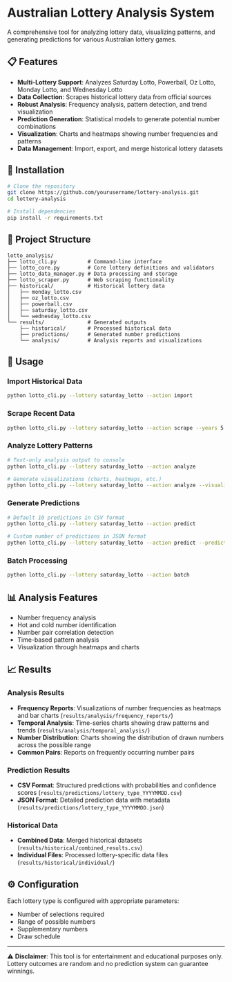 
# Australian Lottery Analysis System

A comprehensive tool for analyzing lottery data, visualizing patterns, and generating predictions for various Australian lottery games.

## 📋 Features

- **Multi-Lottery Support**: Analyzes Saturday Lotto, Powerball, Oz Lotto, Monday Lotto, and Wednesday Lotto
- **Data Collection**: Scrapes historical lottery data from official sources
- **Robust Analysis**: Frequency analysis, pattern detection, and trend visualization
- **Prediction Generation**: Statistical models to generate potential number combinations
- **Visualization**: Charts and heatmaps showing number frequencies and patterns
- **Data Management**: Import, export, and merge historical lottery datasets

## 🚀 Installation

```bash
# Clone the repository
git clone https://github.com/yourusername/lottery-analysis.git
cd lottery-analysis

# Install dependencies
pip install -r requirements.txt
```

## 📁 Project Structure

```
lotto_analysis/
├── lotto_cli.py          # Command-line interface
├── lotto_core.py         # Core lottery definitions and validators
├── lotto_data_manager.py # Data processing and storage
├── lotto_scraper.py      # Web scraping functionality
├── historical/           # Historical lottery data
│   ├── monday_lotto.csv
│   ├── oz_lotto.csv
│   ├── powerball.csv
│   ├── saturday_lotto.csv
│   └── wednesday_lotto.csv
└── results/              # Generated outputs
    ├── historical/       # Processed historical data
    ├── predictions/      # Generated number predictions
    └── analysis/         # Analysis reports and visualizations
```

## 🔧 Usage

### Import Historical Data
```bash
python lotto_cli.py --lottery saturday_lotto --action import
```

### Scrape Recent Data
```bash
python lotto_cli.py --lottery saturday_lotto --action scrape --years 5
```

### Analyze Lottery Patterns
```bash
# Text-only analysis output to console
python lotto_cli.py --lottery saturday_lotto --action analyze

# Generate visualizations (charts, heatmaps, etc.)
python lotto_cli.py --lottery saturday_lotto --action analyze --visualize
```

### Generate Predictions
```bash
# Default 10 predictions in CSV format
python lotto_cli.py --lottery saturday_lotto --action predict

# Custom number of predictions in JSON format
python lotto_cli.py --lottery saturday_lotto --action predict --prediction-count 20 --format json
```

### Batch Processing
```bash
python lotto_cli.py --lottery saturday_lotto --action batch
```

## 📊 Analysis Features

- Number frequency analysis
- Hot and cold number identification
- Number pair correlation detection
- Time-based pattern analysis
- Visualization through heatmaps and charts

## 📈 Results

### Analysis Results
- **Frequency Reports**: Visualizations of number frequencies as heatmaps and bar charts (`results/analysis/frequency_reports/`)
- **Temporal Analysis**: Time-series charts showing draw patterns and trends (`results/analysis/temporal_analysis/`)
- **Number Distribution**: Charts showing the distribution of drawn numbers across the possible range
- **Common Pairs**: Reports on frequently occurring number pairs

### Prediction Results
- **CSV Format**: Structured predictions with probabilities and confidence scores (`results/predictions/lottery_type_YYYYMMDD.csv`)
- **JSON Format**: Detailed prediction data with metadata (`results/predictions/lottery_type_YYYYMMDD.json`)

### Historical Data
- **Combined Data**: Merged historical datasets (`results/historical/combined_results.csv`)
- **Individual Files**: Processed lottery-specific data files (`results/historical/individual/`)

## ⚙️ Configuration

Each lottery type is configured with appropriate parameters:
- Number of selections required
- Range of possible numbers
- Supplementary numbers
- Draw schedule


---

⚠️ **Disclaimer**: This tool is for entertainment and educational purposes only. Lottery outcomes are random and no prediction system can guarantee winnings.
